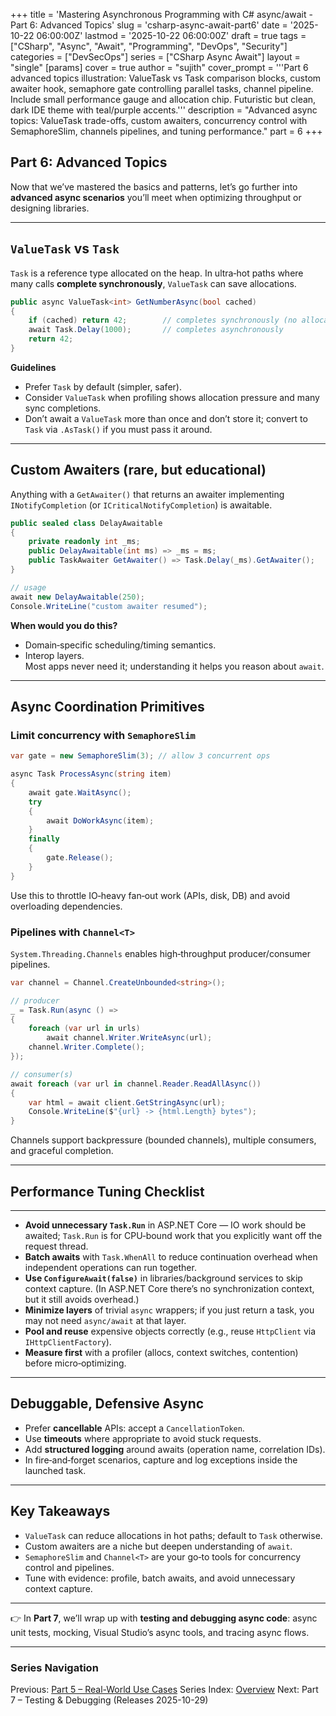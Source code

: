 +++
title = 'Mastering Asynchronous Programming with C# async/await - Part 6: Advanced Topics'
slug = 'csharp-async-await-part6'
date = '2025-10-22 06:00:00Z'
lastmod = '2025-10-22 06:00:00Z'
draft = true
tags = ["CSharp", "Async", "Await", "Programming", "DevOps", "Security"]
categories = ["DevSecOps"]
series = ["CSharp Async Await"]
layout = "single"
[params]
    cover = true
    author = "sujith"
    cover_prompt = '''Part 6 advanced topics illustration: ValueTask vs Task comparison blocks, custom awaiter hook, semaphore gate controlling parallel tasks, channel pipeline.
Include small performance gauge and allocation chip. Futuristic but clean, dark IDE theme with teal/purple accents.'''
description = "Advanced async topics: ValueTask trade-offs, custom awaiters, concurrency control with SemaphoreSlim, channels pipelines, and tuning performance."
part = 6
+++

## Part 6: Advanced Topics

Now that we’ve mastered the basics and patterns, let’s go further into **advanced async scenarios** you’ll meet when optimizing throughput or designing libraries.

---

## `ValueTask` vs `Task`

`Task` is a reference type allocated on the heap. In ultra‑hot paths where many calls **complete synchronously**, `ValueTask` can save allocations.

```csharp
public async ValueTask<int> GetNumberAsync(bool cached)
{
    if (cached) return 42;        // completes synchronously (no allocation)
    await Task.Delay(1000);       // completes asynchronously
    return 42;
}
```

**Guidelines**  

- Prefer `Task` by default (simpler, safer).  
- Consider `ValueTask` when profiling shows allocation pressure and many sync completions.  
- Don’t await a `ValueTask` more than once and don’t store it; convert to `Task` via `.AsTask()` if you must pass it around.

---

## Custom Awaiters (rare, but educational)

Anything with a `GetAwaiter()` that returns an awaiter implementing `INotifyCompletion` (or `ICriticalNotifyCompletion`) is awaitable.

```csharp
public sealed class DelayAwaitable
{
    private readonly int _ms;
    public DelayAwaitable(int ms) => _ms = ms;
    public TaskAwaiter GetAwaiter() => Task.Delay(_ms).GetAwaiter();
}

// usage
await new DelayAwaitable(250);
Console.WriteLine("custom awaiter resumed");
```

**When would you do this?**  

- Domain‑specific scheduling/timing semantics.  
- Interop layers.  
Most apps never need it; understanding it helps you reason about `await`.

---

## Async Coordination Primitives

### Limit concurrency with `SemaphoreSlim`

```csharp
var gate = new SemaphoreSlim(3); // allow 3 concurrent ops

async Task ProcessAsync(string item)
{
    await gate.WaitAsync();
    try
    {
        await DoWorkAsync(item);
    }
    finally
    {
        gate.Release();
    }
}
```

Use this to throttle IO‑heavy fan‑out work (APIs, disk, DB) and avoid overloading dependencies.

### Pipelines with `Channel<T>`

`System.Threading.Channels` enables high‑throughput producer/consumer pipelines.

```csharp
var channel = Channel.CreateUnbounded<string>();

// producer
_ = Task.Run(async () =>
{
    foreach (var url in urls)
        await channel.Writer.WriteAsync(url);
    channel.Writer.Complete();
});

// consumer(s)
await foreach (var url in channel.Reader.ReadAllAsync())
{
    var html = await client.GetStringAsync(url);
    Console.WriteLine($"{url} -> {html.Length} bytes");
}
```

Channels support backpressure (bounded channels), multiple consumers, and graceful completion.

---

## Performance Tuning Checklist

---

- **Avoid unnecessary `Task.Run`** in ASP.NET Core — IO work should be awaited; `Task.Run` is for CPU‑bound work that you explicitly want off the request thread.  
- **Batch awaits** with `Task.WhenAll` to reduce continuation overhead when independent operations can run together.  
- **Use `ConfigureAwait(false)`** in libraries/background services to skip context capture. (In ASP.NET Core there’s no synchronization context, but it still avoids overhead.)  
- **Minimize layers** of trivial `async` wrappers; if you just return a task, you may not need `async/await` at that layer.  
- **Pool and reuse** expensive objects correctly (e.g., reuse `HttpClient` via `IHttpClientFactory`).  
- **Measure first** with a profiler (allocs, context switches, contention) before micro‑optimizing.

---

## Debuggable, Defensive Async

- Prefer **cancellable** APIs: accept a `CancellationToken`.  
- Use **timeouts** where appropriate to avoid stuck requests.  
- Add **structured logging** around awaits (operation name, correlation IDs).  
- In fire‑and‑forget scenarios, capture and log exceptions inside the launched task.

---

## Key Takeaways

- `ValueTask` can reduce allocations in hot paths; default to `Task` otherwise.  
- Custom awaiters are a niche but deepen understanding of `await`.  
- `SemaphoreSlim` and `Channel<T>` are your go‑to tools for concurrency control and pipelines.  
- Tune with evidence: profile, batch awaits, and avoid unnecessary context capture.

---

👉 In **Part 7**, we’ll wrap up with **testing and debugging async code**: async unit tests, mocking, Visual Studio’s async tools, and tracing async flows.

---

### Series Navigation

Previous: [Part 5 – Real-World Use Cases](/posts/2025/10/csharp-async-await-part5/)
Series Index: [Overview](/posts/2025/09/csharp-async-await/)
Next: Part 7 – Testing & Debugging (Releases 2025-10-29)
